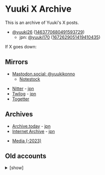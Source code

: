 # Yuuki X Archive

This is an archive of Yuuki's X posts.

* [@yuuki26](https://twitter.com/yuuki26) ([1463770680491593729](https://twitter.com/i/user/1463770680491593729))
    * jpn: [@yuuki170](https://twitter.com/yuuki170) ([1672629051419410435](https://twitter.com/i/user/1672629051419410435))

If X goes down:

## Mirrors

* [Mastodon.social: @yuukikonno](https://mastodon.social/@yuukikonno)
    * [Notestock](https://notestock.osa-p.net/@yuukikonno@mastodon.social/view)

<!-- -->

* [Nitter](https://twiiit.com/i/user/1463770680491593729) - [jpn](https://twiiit.com/i/user/1672629051419410435)
* [Twilog](https://twilog.togetter.com/yuuki26) - [jpn](https://twilog.togetter.com/yuuki170)
* [Togetter](https://togetter.com/li/2144709)

## Archives

* [Archive.today](https://archive.today/https://twitter.com/yuuki26/*) - [jpn](https://archive.today/https://twitter.com/yuuki170/*)
* [Internet Archive](https://web.archive.org/web/*/https://twitter.com/yuuki26/status*) - [jpn](https://web.archive.org/web/*/https://twitter.com/yuuki170/status*)

<!-- -->

* [Media (-2023)](https://drive.google.com/drive/folders/1jiTbgwpmjpOghzxqSQmy_m7WAGxjszZU)

## Old accounts

<details>
<summary>[show]</summary>

### 2019

* @yuuki___0517 (suspended)
    * [Pawoo: @yuuki___0517](https://pawoo.net/@yuuki___0517)
    * [Shogi Blog](https://yuukishogi.blog.fc2.com/)
    * [Archive.today](https://archive.today/https://twitter.com/yuuki___0517/*)
    * [Internet Archive](https://web.archive.org/web/*/https://twitter.com/yuuki___0517/status*)

</details>
